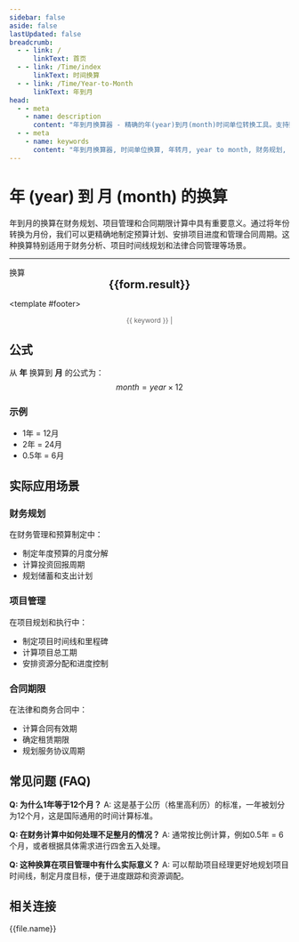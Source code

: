 ```yaml
---
sidebar: false
aside: false
lastUpdated: false
breadcrumb:
  - - link: /
      linkText: 首页
  - - link: /Time/index
      linkText: 时间换算
  - - link: /Time/Year-to-Month
      linkText: 年到月
head:
  - - meta
    - name: description
      content: "年到月换算器 - 精确的年(year)到月(month)时间单位转换工具。支持财务规划、项目管理、合同期限等应用场景。使用公式 year × 12 进行换算，提供详细的计算步骤和实际应用案例。"
  - - meta
    - name: keywords
      content: "年到月换算器, 时间单位换算, 年转月, year to month, 财务规划, 项目管理, 合同期限, 时间规划, 年月转换, 时间计算器"
---
```

# 年 (year) 到 月 (month) 的换算

年到月的换算在财务规划、项目管理和合同期限计算中具有重要意义。通过将年份转换为月份，我们可以更精确地制定预算计划、安排项目进度和管理合同周期。这种换算特别适用于财务分析、项目时间线规划和法律合同管理等场景。

---
<script setup>
import { onMounted, reactive, inject, ref } from 'vue'
import { NButton,NForm ,NFormItem,NInput,NInputNumber,NSelect,NCard,useMessage,NGrid ,NGi  } from 'naive-ui'
import { defineClientComponent } from 'vitepress'
import { Time } from '../files';

const convert = inject('convert')

const form = reactive({
  number: null,
  result: '',
  title: '年到月换算器',
  seoKey: ['年到月', '财务规划', '项目管理', '合同期限', '时间规划', '年月转换', '时间计算器', 'year to month']
})

const convertHandler = () => {
  if (form.number !== null && !isNaN(form.number)) {
    const convertedValue = parseFloat(form.number) * 12
    form.result = `${form.number}年 = ${convertedValue.toFixed(0)}月`
  } else {
    form.result = '请输入有效的数值。'
  }
}
</script>

<n-card :title="form.title" embedded hoverable>
  <n-form size="large" :model="form">
    <n-form-item label="年">
      <n-input-number v-model:value="form.number" placeholder="输入年数" style="width: 100%" />
    </n-form-item>
    <n-form-item>
      <n-button type="info" @click="convertHandler" block>换算</n-button>
    </n-form-item>
  </n-form>

  <n-card embedded :bordered="false" hoverable>
    <div style="text-align:center;font-size:20px;">
      <strong>{{form.result}}</strong>
    </div>
  </n-card>

  <template #footer>
    <div style="font-size: 12px; color: #666; text-align: center;">
      <span v-for="(keyword, index) in form.seoKey" :key="index">
        {{ keyword }}<span v-if="index < form.seoKey.length - 1"> | </span>
      </span>
    </div>
  </template>
</n-card>

## 公式

从 **年** 换算到 **月** 的公式为：
$$ month = year \times 12 $$

### 示例
- 1年 = 12月
- 2年 = 24月
- 0.5年 = 6月

## 实际应用场景

### 财务规划
在财务管理和预算制定中：
- 制定年度预算的月度分解
- 计算投资回报周期
- 规划储蓄和支出计划

### 项目管理
在项目规划和执行中：
- 制定项目时间线和里程碑
- 计算项目总工期
- 安排资源分配和进度控制

### 合同期限
在法律和商务合同中：
- 计算合同有效期
- 确定租赁期限
- 规划服务协议周期

## 常见问题 (FAQ)

**Q: 为什么1年等于12个月？**
A: 这是基于公历（格里高利历）的标准，一年被划分为12个月，这是国际通用的时间计算标准。

**Q: 在财务计算中如何处理不足整月的情况？**
A: 通常按比例计算，例如0.5年 = 6个月，或者根据具体需求进行四舍五入处理。

**Q: 这种换算在项目管理中有什么实际意义？**
A: 可以帮助项目经理更好地规划项目时间线，制定月度目标，便于进度跟踪和资源调配。

## 相关连接
<n-grid x-gap="12" :cols="2">
  <n-gi v-for="(file, index) in Time" :key="index">
    <n-button
      text
      tag="a"
      :href="file.path"
      type="info"
    >
      {{file.name}}
    </n-button>
  </n-gi>
</n-grid>